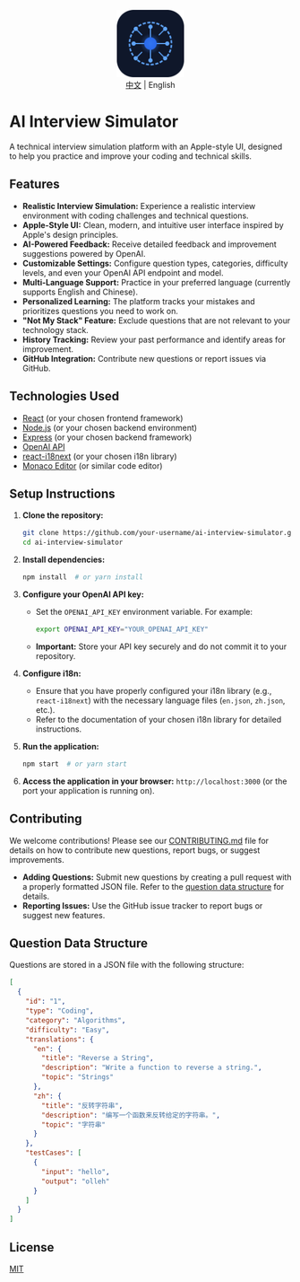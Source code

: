<p align="center">
   <img src="public/logo.svg" alt="AI Interview Simulator Logo" width="120" height="120" />
   <br> <a href="README.md">中文</a> | English
</p>

# AI Interview Simulator

A technical interview simulation platform with an Apple-style UI, designed to help you practice and improve your coding and technical skills.

## Features

*   **Realistic Interview Simulation:** Experience a realistic interview environment with coding challenges and technical questions.
*   **Apple-Style UI:**  Clean, modern, and intuitive user interface inspired by Apple's design principles.
*   **AI-Powered Feedback:**  Receive detailed feedback and improvement suggestions powered by OpenAI.
*   **Customizable Settings:**  Configure question types, categories, difficulty levels, and even your OpenAI API endpoint and model.
*   **Multi-Language Support:**  Practice in your preferred language (currently supports English and Chinese).
*   **Personalized Learning:**  The platform tracks your mistakes and prioritizes questions you need to work on.
*   **"Not My Stack" Feature:**  Exclude questions that are not relevant to your technology stack.
*   **History Tracking:** Review your past performance and identify areas for improvement.
*   **GitHub Integration:** Contribute new questions or report issues via GitHub.

## Technologies Used

*   [React](https://reactjs.org/) (or your chosen frontend framework)
*   [Node.js](https://nodejs.org/en/) (or your chosen backend environment)
*   [Express](https://expressjs.com/) (or your chosen backend framework)
*   [OpenAI API](https://openai.com/api/)
*   [react-i18next](https://react.i18next.com/) (or your chosen i18n library)
*   [Monaco Editor](https://microsoft.github.io/monaco-editor/) (or similar code editor)

## Setup Instructions

1.  **Clone the repository:**

    ```bash
    git clone https://github.com/your-username/ai-interview-simulator.git
    cd ai-interview-simulator
    ```

2.  **Install dependencies:**

    ```bash
    npm install  # or yarn install
    ```

3.  **Configure your OpenAI API key:**

    *   Set the `OPENAI_API_KEY` environment variable.  For example:

        ```bash
        export OPENAI_API_KEY="YOUR_OPENAI_API_KEY"
        ```

    *   **Important:**  Store your API key securely and do not commit it to your repository.

4.  **Configure i18n:**

    *   Ensure that you have properly configured your i18n library (e.g., `react-i18next`) with the necessary language files (`en.json`, `zh.json`, etc.).
    *   Refer to the documentation of your chosen i18n library for detailed instructions.

5.  **Run the application:**

    ```bash
    npm start  # or yarn start
    ```

6.  **Access the application in your browser:** `http://localhost:3000` (or the port your application is running on).

## Contributing

We welcome contributions!  Please see our [CONTRIBUTING.md](CONTRIBUTING.md) file for details on how to contribute new questions, report bugs, or suggest improvements.

*   **Adding Questions:** Submit new questions by creating a pull request with a properly formatted JSON file.  Refer to the [question data structure](#question-data-structure) for details.
*   **Reporting Issues:**  Use the GitHub issue tracker to report bugs or suggest new features.

## Question Data Structure

Questions are stored in a JSON file with the following structure:

```json
[
  {
    "id": "1",
    "type": "Coding",
    "category": "Algorithms",
    "difficulty": "Easy",
    "translations": {
      "en": {
        "title": "Reverse a String",
        "description": "Write a function to reverse a string.",
        "topic": "Strings"
      },
      "zh": {
        "title": "反转字符串",
        "description": "编写一个函数来反转给定的字符串。",
        "topic": "字符串"
      }
    },
    "testCases": [
      {
        "input": "hello",
        "output": "olleh"
      }
    ]
  }
]
```

## License

[MIT](LICENSE)
